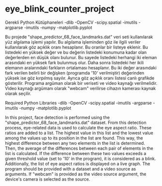 # eye_blink_counter_project
Gerekli Python Kütüphaneleri -dlib -OpenCV -scipy.spatial -imutils -argparse -imutils -numpy -matplotlib.pyplot

Bu projede "shape_predictor_68_face_landmarks.dat" veri seti kullanılarak yüz algılama işlemi yapılır. Bu algılama işleminden göz ile ilgili veriler kullanılarak göz açıklık oranı hesaplanır. Bu oranlar bir listeye eklenir. Bu listedeki en yüksek değer ve bu değerin listedeki konumuna kadar olan değerlerden en düşük olanı bulunur. Bu sayede listedeki herhangi iki eleman arasındaki en yüksek fark bulunmuş olur. Daha sonra listedeki her ikili elemanın aralarındaki farkların ortalaması hesaplanır. Bu iki değer arasındaki fark verilen belirli bir değişken (programda '10' verilmiştir) değerinden yüksek ise göz kırpılmış sayılır. Ayrıca göz açıklık oranı listesi canlı grafikde gösterilir. Programa argüman olarak bir veriseti ve video kaynağı verilmelidir. Video kaynağı argümanı olarak "webcam" verilirse cihazın kamerası kaynak olarak seçilir.

Required Python Libraries -dlib -OpenCV -scipy.spatial -imutils -argparse -imutils -numpy -matplotlib.pyplot

In this project, face detection is performed using the "shape_predictor_68_face_landmarks.dat" dataset. From this detection process, eye-related data is used to calculate the eye aspect ratio. These ratios are added to a list. The highest value in this list and the lowest value among the values up to its position in the list are found. This way, the highest difference between any two elements in the list is determined. Then, the average of the differences between each pair of elements in the list is calculated. If the difference between these two values exceeds a given threshold value (set to '10' in the program), it is considered as a blink. Additionally, the list of eye aspect ratios is displayed on a live graph. The program should be provided with a dataset and a video source as arguments. If "webcam" is provided as the video source argument, the device's camera is selected as the source.
